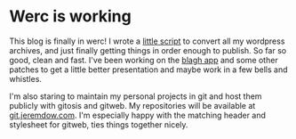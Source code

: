 Werc is working
====================

This blog is finally in werc! I wrote a [little script](http://git.jeremdow.com/?p=bin.git;a=blob;f=wordpress-export) to convert all my wordpress archives, and just finally getting things in order enough to publish. So far so good, clean and fast. I've been working on the [blagh app](http://git.jeremdow.com/?p=jeremdow.com.git;a=history;f=apps/blagh/app.rc) and some other patches to get a little better presentation and maybe work in a few bells and whistles.

I'm also staring to maintain my personal projects in git and host them publicly with gitosis and gitweb. My repositories will be available at [git.jeremdow.com](http://git.jeremdow.com/). I'm especially happy with the matching header and stylesheet for gitweb, ties things together nicely.
